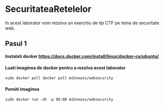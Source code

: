 # SecuritateaRetelelor

In acest laborator vom rezolva un exercitiu de tip CTF pe tema de securitate web.

## Pasul 1
#### Instalati docker https://docs.docker.com/install/linux/docker-ce/ubuntu/
#### Luati imaginea de docker pentru a rezolva acest laborator
```
sudo docker pull docker pull mihneass/websecurity
```
#### Porniti imaginea
```
sudo docker run -dt -p 80:80 mihneass/websecurity

```

